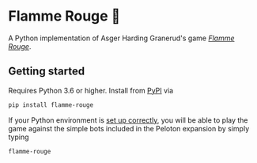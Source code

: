 # Flamme Rouge 🚴

A Python implementation of Asger Harding Granerud's game
[*Flamme Rouge*](https://recommend.games/#/game/199478).

## Getting started

Requires Python 3.6 or higher. Install from
[PyPI](https://pypi.org/project/flamme-rouge/) via

```bash
pip install flamme-rouge
```

If your Python environment is [set up correctly](https://xkcd.com/1987/),
you will be able to play the game against the simple bots included in the
Peloton expansion by simply typing

```bash
flamme-rouge
```
